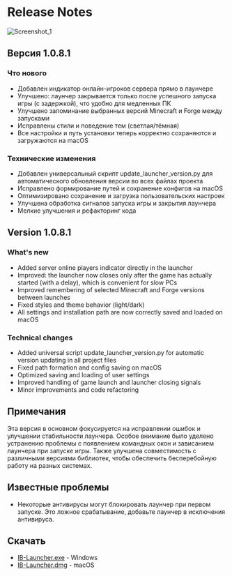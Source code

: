 # Release Notes
![Screenshot_1](https://github.com/user-attachments/assets/7474a540-a7ac-4a11-8d19-bd406c685e61)

## Версия 1.0.8.1

### Что нового
- Добавлен индикатор онлайн-игроков сервера прямо в лаунчере
- Улучшено: лаунчер закрывается только после успешного запуска игры (с задержкой), что удобно для медленных ПК
- Улучшено запоминание выбранных версий Minecraft и Forge между запусками
- Исправлены стили и поведение тем (светлая/тёмная)
- Все настройки и путь установки теперь корректно сохраняются и загружаются на macOS

### Технические изменения
- Добавлен универсальный скрипт update_launcher_version.py для автоматического обновления версии во всех файлах проекта
- Исправлено формирование путей и сохранение конфигов на macOS
- Оптимизировано сохранение и загрузка пользовательских настроек
- Улучшена обработка сигналов запуска игры и закрытия лаунчера
- Мелкие улучшения и рефакторинг кода

## Version 1.0.8.1

### What's new
- Added server online players indicator directly in the launcher
- Improved: the launcher now closes only after the game has actually started (with a delay), which is convenient for slow PCs
- Improved remembering of selected Minecraft and Forge versions between launches
- Fixed styles and theme behavior (light/dark)
- All settings and installation path are now correctly saved and loaded on macOS

### Technical changes
- Added universal script update_launcher_version.py for automatic version updating in all project files
- Fixed path formation and config saving on macOS
- Optimized saving and loading of user settings
- Improved handling of game launch and launcher closing signals
- Minor improvements and code refactoring

## Примечания
Эта версия в основном фокусируется на исправлении ошибок и улучшении стабильности лаунчера. Особое внимание было уделено устранению проблемы с появлением командных окон и зависанием лаунчера при запуске игры. Также улучшена совместимость с различными версиями библиотек, чтобы обеспечить бесперебойную работу на разных системах.

## Известные проблемы
- Некоторые антивирусы могут блокировать лаунчер при первом запуске. Это ложное срабатывание, добавьте лаунчер в исключения антивируса.

## Скачать
- [IB-Launcher.exe](https://github.com/mdreval/ib-launcher/releases/download/v1.0.8.1/IB-Launcher.exe) - Windows
- [IB-Launcher.dmg](https://github.com/mdreval/ib-launcher/releases/download/v1.0.8.1/IB-Launcher.dmg) - macOS
